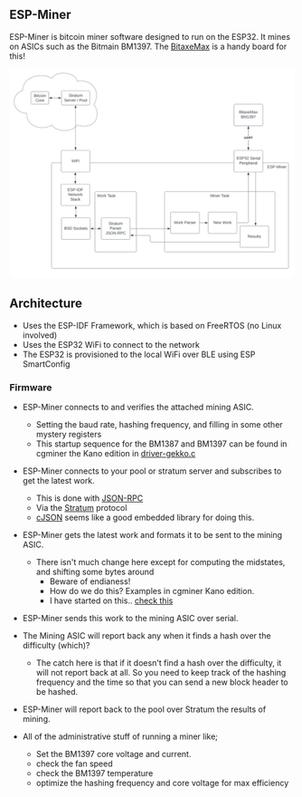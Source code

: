## ESP-Miner

ESP-Miner is bitcoin miner software designed to run on the ESP32. It mines on ASICs such as the Bitmain BM1397. The [BitaxeMax](https://github.com/skot/bitaxe/tree/max) is a handy board for this!

![esp-miner block diagram](doc/diagram.png)

## Architecture
- Uses the ESP-IDF Framework, which is based on FreeRTOS (no Linux involved)
- Uses the ESP32 WiFi to connect to the network
- The ESP32 is provisioned to the local WiFi over BLE using ESP SmartConfig

### Firmware
- ESP-Miner connects to and verifies the attached mining ASIC.
    - Setting the baud rate, hashing frequency, and filling in some other mystery registers
    - This startup sequence for the BM1387 and BM1397 can be found in cgminer the Kano edition in [driver-gekko.c](https://github.com/kanoi/cgminer/blob/master/driver-gekko.c)

- ESP-Miner connects to your pool or stratum server and subscribes to get the latest work.
    - This is done with [JSON-RPC](https://www.jsonrpc.org)
    - Via the [Stratum](https://braiins.com/stratum-v1/docs) protocol
    - [cJSON](https://github.com/DaveGamble/cJSON) seems like a good embedded library for doing this.
- ESP-Miner gets the latest work and formats it to be sent to the mining ASIC.
    - There isn't much change here except for computing the midstates, and shifting some bytes around
        - Beware of endianess!
        - How do we do this? Examples in cgminer Kano edition.
        - I have started on this.. [check this](nm1397_protocol.md)
- ESP-Miner sends this work to the mining ASIC over serial.

- The Mining ASIC will report back any when it finds a hash over the difficulty (which)?
    - The catch here is that if it doesn't find a hash over the difficulty, it will not report back at all. So you need to keep track of the hashing frequency and the time so that you can send a new block header to be hashed.

- ESP-Miner will report back to the pool over Stratum the results of mining.

- All of the administrative stuff of running a miner like;
     - Set the BM1397 core voltage and current.
     - check the fan speed
     - check the BM1397 temperature
     - optimize the hashing frequency and core voltage for max efficiency
